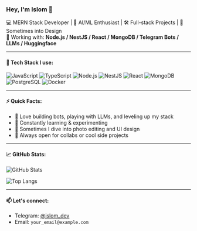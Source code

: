 ### Hey, I'm Islom 👋

💻 MERN Stack Developer | 🤖 AI/ML Enthusiast | 🛠 Full-stack Projects | 🎨 Sometimes into Design  
🔧 Working with: **Node.js / NestJS / React / MongoDB / Telegram Bots / LLMs / Huggingface**

---

#### 🧰 Tech Stack I use:
![JavaScript](https://img.shields.io/badge/-JavaScript-black?style=flat-square&logo=javascript)
![TypeScript](https://img.shields.io/badge/-TypeScript-3178C6?style=flat-square&logo=typescript)
![Node.js](https://img.shields.io/badge/-Node.js-43853D?style=flat-square&logo=node.js)
![NestJS](https://img.shields.io/badge/-NestJS-E0234E?style=flat-square&logo=nestjs)
![React](https://img.shields.io/badge/-React-61DAFB?style=flat-square&logo=react)
![MongoDB](https://img.shields.io/badge/-MongoDB-47A248?style=flat-square&logo=mongodb)
![PostgreSQL](https://img.shields.io/badge/-PostgreSQL-336791?style=flat-square&logo=postgresql)
![Docker](https://img.shields.io/badge/-Docker-2496ED?style=flat-square&logo=docker)

---

#### ⚡ Quick Facts:
- 🚀 Love building bots, playing with LLMs, and leveling up my stack
- 🧠 Constantly learning & experimenting
- 🎨 Sometimes I dive into photo editing and UI design
- 🤝 Always open for collabs or cool side projects

---

#### 📈 GitHub Stats:

![GitHub Stats](https://github-readme-stats.vercel.app/api?username=farkhodov-i&show_icons=true&theme=tokyonight&hide=issues)

![Top Langs](https://github-readme-stats.vercel.app/api/top-langs/?username=farkhodov-i&layout=compact&theme=tokyonight)

---

#### 📫 Let's connect:
- Telegram: [@islom_dev](https://t.me/islom_dev)
- Email: `your_email@example.com`
